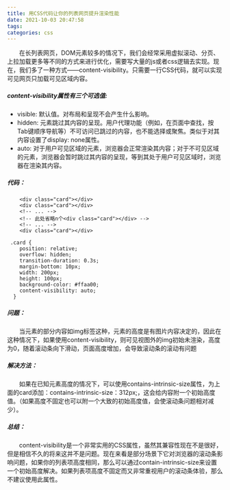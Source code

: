```yaml
---
title: 用CSS代码让你的列表网页提升渲染性能
date: 2021-10-03 20:47:58
tags:
categories: css
---
```


&emsp;&emsp;在长列表网页，DOM元素较多的情况下，我们会经常采用虚拟滚动、分页、上拉加载更多等不同的方式来进行优化，需要写大量的js或者css逻辑去实现。现在，我们多了一种方式——content-visibility。只需要一行CSS代码，就可以实现可见网页只加载可见区域内容。

##### content-visibility属性有三个可选值:

- visible: 默认值。对布局和呈现不会产生什么影响。
- hidden: 元素跳过其内容的呈现。用户代理功能（例如，在页面中查找，按Tab键顺序导航等）不可访问已跳过的内容，也不能选择或聚焦。类似于对其内容设置了display: none属性。
- auto: 对于用户可见区域的元素，浏览器会正常渲染其内容；对于不可见区域的元素，浏览器会暂时跳过其内容的呈现，等到其处于用户可见区域时，浏览器在渲染其内容。

##### 代码：

```
    <div class="card"></div>
    <div class="card"></div>
    <!-- ... -->
    <!-- 此处省略n个<div class="card"></div> -->
    <!-- ... -->
    <div class="card"></div>
```



```
 .card {
    position: relative;
    overflow: hidden;
    transition-duration: 0.3s;
    margin-bottom: 10px;
    width: 200px;
    height: 100px;
    background-color: #ffaa00;
    content-visibility: auto;
  }
```

##### 问题：

&emsp;&emsp;当元素的部分内容如img标签这种，元素的高度是有图片内容决定的，因此在这种情况下，如果使用content-visibility，则可见视图外的img初始未渲染，高度为0，随着滚动条向下滑动，页面高度增加，会导致滚动条的滚动有问题

##### 解决方法：

​&emsp;&emsp;如果在已知元素高度的情况下，可以使用contains-intrinsic-size属性，为上面的card添加：contains-intrinsic-size：312px;，这会给内容附一个初始高度值。（如果高度不固定也可以附一个大致的初始高度值，会使滚动条问题相对减少）。

##### 总结：

&emsp;&emsp;content-visibility是一个非常实用的CSS属性，虽然其兼容性现在不是很好，但是相信不久的将来这并不是问题。现在来看是部分场景下它对浏览器的滚动条影响问题，如果你的列表项高度相同，那么可以通过contain-intrinsic-size来设置一个初始高度解决。如果列表项高度不固定而又非常重视用户的滚动条体验，那么不建议使用此属性。